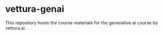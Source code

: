 # vettura-genai
This repository hosts the course materials for the generative ai course by vettura.ai.
